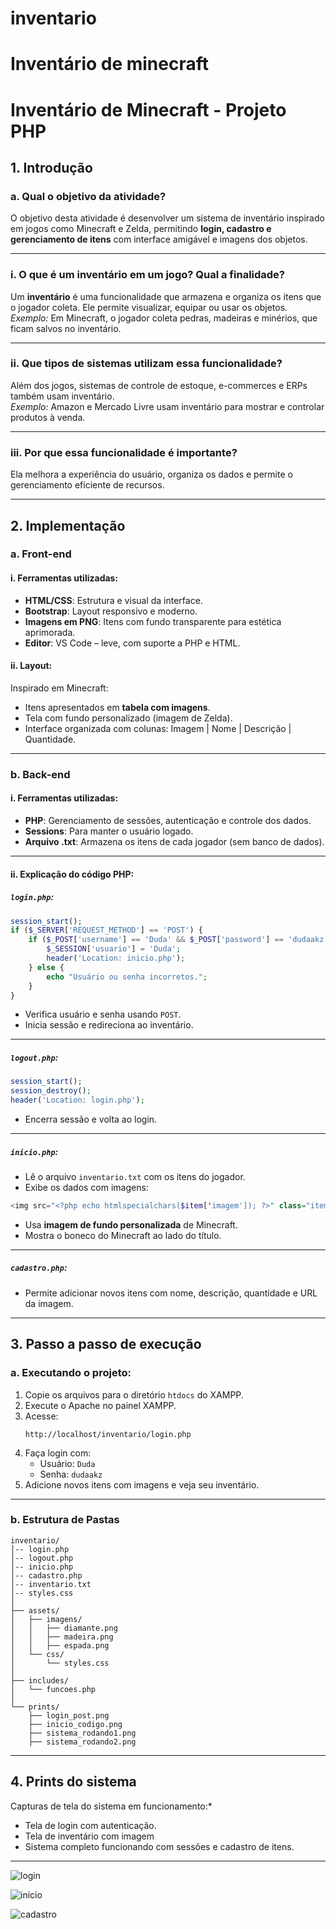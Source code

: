 # inventario
#  Inventário de minecraft

# Inventário de Minecraft - Projeto PHP

## 1. Introdução

### a. Qual o objetivo da atividade?

O objetivo desta atividade é desenvolver um sistema de inventário inspirado em jogos como Minecraft e Zelda, permitindo **login, cadastro e gerenciamento de itens** com interface amigável e imagens dos objetos.

---

### i. O que é um inventário em um jogo? Qual a finalidade?

Um **inventário** é uma funcionalidade que armazena e organiza os itens que o jogador coleta. Ele permite visualizar, equipar ou usar os objetos.\
*Exemplo:* Em Minecraft, o jogador coleta pedras, madeiras e minérios, que ficam salvos no inventário.

---

### ii. Que tipos de sistemas utilizam essa funcionalidade?

Além dos jogos, sistemas de controle de estoque, e-commerces e ERPs também usam inventário.\
 *Exemplo:* Amazon e Mercado Livre usam inventário para mostrar e controlar produtos à venda.

---

### iii. Por que essa funcionalidade é importante?

Ela melhora a experiência do usuário, organiza os dados e permite o gerenciamento eficiente de recursos.

---

## 2. Implementação

### a. Front-end

#### i. Ferramentas utilizadas:

- **HTML/CSS**: Estrutura e visual da interface.
- **Bootstrap**: Layout responsivo e moderno.
- **Imagens em PNG**: Itens com fundo transparente para estética aprimorada.
- **Editor**: VS Code – leve, com suporte a PHP e HTML.

#### ii. Layout:

Inspirado em Minecraft:

- Itens apresentados em **tabela com imagens**.
- Tela com fundo personalizado (imagem de Zelda).
- Interface organizada com colunas: Imagem | Nome | Descrição | Quantidade.

---

### b. Back-end

#### i. Ferramentas utilizadas:

- **PHP**: Gerenciamento de sessões, autenticação e controle dos dados.
- **Sessions**: Para manter o usuário logado.
- **Arquivo .txt**: Armazena os itens de cada jogador (sem banco de dados).

---

#### ii. Explicação do código PHP:

#####  `login.php`:

```php
session_start();
if ($_SERVER['REQUEST_METHOD'] == 'POST') {
    if ($_POST['username'] == 'Duda' && $_POST['password'] == 'dudaakz') {
        $_SESSION['usuario'] = 'Duda';
        header('Location: inicio.php');
    } else {
        echo "Usuário ou senha incorretos.";
    }
}
```

- Verifica usuário e senha usando `POST`.
- Inicia sessão e redireciona ao inventário.

---

##### `logout.php`:

```php
session_start();
session_destroy();
header('Location: login.php');
```

- Encerra sessão e volta ao login.

---

##### `inicio.php`:

- Lê o arquivo `inventario.txt` com os itens do jogador.
- Exibe os dados com imagens:

```php
<img src="<?php echo htmlspecialchars($item['imagem']); ?>" class="item-img">
```

- Usa **imagem de fundo personalizada** de Minecraft.
- Mostra o boneco do Minecraft ao lado do título.

---

#####  `cadastro.php`:

- Permite adicionar novos itens com nome, descrição, quantidade e URL da imagem.

---

## 3. Passo a passo de execução

### a. Executando o projeto:

1. Copie os arquivos para o diretório `htdocs` do XAMPP.
2. Execute o Apache no painel XAMPP.
3. Acesse:
   ```
   http://localhost/inventario/login.php
   ```
4. Faça login com:
   - Usuário: `Duda`
   - Senha: `dudaakz`
5. Adicione novos itens com imagens e veja seu inventário.

---

### b. Estrutura de Pastas

```
inventario/
│-- login.php
│-- logout.php
│-- inicio.php
│-- cadastro.php
│-- inventario.txt
│-- styles.css
│
├── assets/
│   ├── imagens/
│   │   ├── diamante.png
│   │   ├── madeira.png
│   │   ├── espada.png
│   └── css/
│       └── styles.css
│
├── includes/
│   └── funcoes.php
│
└── prints/
    ├── login_post.png
    ├── inicio_codigo.png
    ├── sistema_rodando1.png
    ├── sistema_rodando2.png
```

---

## 4. Prints do sistema

Capturas de tela do sistema em funcionamento:*

- Tela de login com autenticação.
- Tela de inventário com imagem
- Sistema completo funcionando com sessões e cadastro de itens.

---

![login](https://github.com/user-attachments/assets/c5a78f78-f5ae-4cb7-a3ac-9d9e7f43e2f7)

![inicio](https://github.com/user-attachments/assets/b6b420d2-c12d-4037-8eac-a347c44d621f)

![cadastro](https://github.com/user-attachments/assets/6b58ac07-bd1c-4178-8658-2e738890f5c2)
